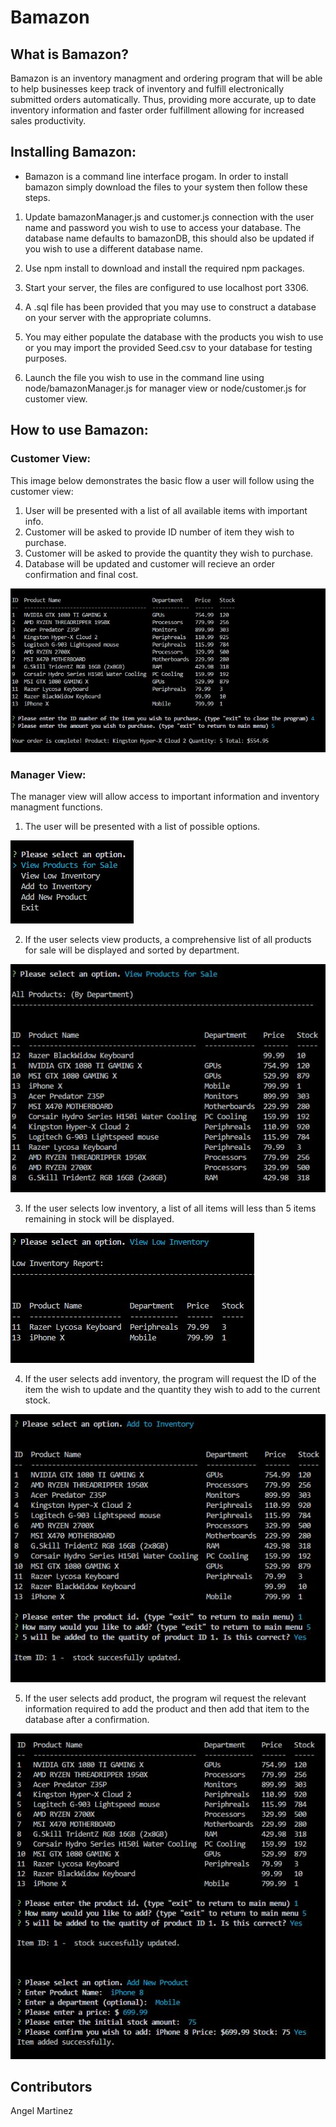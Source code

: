 # **Bamazon**

## **What is Bamazon?**

Bamazon is an inventory managment and ordering program that will be able to help businesses keep track of inventory and fulfill electronically submitted orders automatically. Thus, providing more accurate, up to date inventory information and faster order fulfillment allowing for increased sales productivity.

## **Installing Bamazon:**

* Bamazon is a command line interface progam. In order to install bamazon simply download the files to your system then follow these steps.

1. Update bamazonManager.js and customer.js connection with the user name and password you wish to use to access your database. The database name defaults to bamazonDB, this should also be updated if you wish to use a different database name.

2. Use npm install to download and install the required npm packages.

3. Start your server, the files are configured to use localhost port 3306.

4. A .sql file has been provided that you may use to construct a database on your server with the appropriate columns.

5. You may either populate the database with the products you wish to use or you may import the provided Seed.csv to your database for testing purposes.

6. Launch the file you wish to use in the command line using node/bamazonManager.js for manager view or node/customer.js for customer view.

## **How to use Bamazon:**

### **Customer View:**

This image below demonstrates the basic flow a user will follow using the customer view:

1. User will be presented with a list of all available items with important info.
2. Customer will be asked to provide ID number of item they wish to purchase.
3. Customer will be asked to provide the quantity they wish to purchase.
4. Database will be updated and customer will recieve an order confirmation and final cost.

![Customer View](images/Bamazon-customer.JPG)


### **Manager View:**

The manager view will allow access to important information and inventory managment functions.

1. The user will be presented with a list of possible options.

![Manager Options](images/bamazon-manager-mainMenu.JPG)

2. If the user selects view products, a comprehensive list of all products for sale will be displayed and sorted by department.

![All inventory view](images/bamazon-manager-all.JPG)

3. If the user selects low inventory, a list of all items will less than 5 items remaining in stock will be displayed.

![Low inventory view](images/bamazon-manager-low.JPG)

4. If the user selects add inventory, the program will request the ID of the item the wish to update and the quantity they wish to add to the current stock.

![Add inventory view](images/bamazon-manager-stockUpdate.JPG)

5. If the user selects add product, the program wil request the relevant information required to add the product and then add that item to the database after a confirmation.

![Add item view](images/bamazon-manager-add.JPG)


## Contributors ##

Angel Martinez
